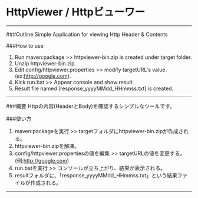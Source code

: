 # HttpViewer / Httpビューワー

---
###Outline
Simple Application for viewing Http Header &amp; Contents  

###How to use
1. Run maven:package >> httpviewer-bin.zip is created under target folder.
2. Unzip httpviewer-bin.zip.
3. Edit config/httpviewer.properties >> modify targetURL's value.(ex:http://google.com).
4. Kick run.bat >> Appear console and show result.
5. Result file named [response_yyyyMMdd_HHmmss.txt] is created.

---

###概要
Httpの内容(HeaderとBody)を確認するシンプルなツールです。

###使い方
1. maven:packageを実行 >> targetフォルダにhttpviewer-bin.zipが作成される。
2. httpviewer-bin.zipを解凍。
3. config/httpviewer.propertiesの値を編集 >> targetURLの値を変更する。(例:http://google.com)
4. run.batを実行 >> コンソールが立ち上がり、結果が表示される。
5. resultフォルダに、「response_yyyyMMdd_HHmmss.txt」という結果ファイルが作成される。

---
